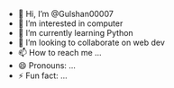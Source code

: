 - 👋 Hi, I’m @Gulshan00007
- 👀 I’m interested in computer
- 🌱 I’m currently learning Python
- 💞️ I’m looking to collaborate on web dev
- 📫 How to reach me ...
- 😄 Pronouns: ...
- ⚡ Fun fact: ...

<!---
Gulshan00007/Gulshan00007 is a ✨ special ✨ repository because its `README.md` (this file) appears on your GitHub profile.
You can click the Preview link to take a look at your changes.
--->

